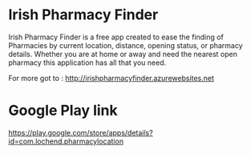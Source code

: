 # Irish Pharmacy Finder


Irish Pharmacy Finder is a free app created to ease the finding of Pharmacies by current location, distance, 
opening status, or pharmacy details. Whether you are at home or away and need the nearest open pharmacy this 
application has all that you need. 

For more got to : http://irishpharmacyfinder.azurewebsites.net

# Google Play link

https://play.google.com/store/apps/details?id=com.lochend.pharmacylocation
